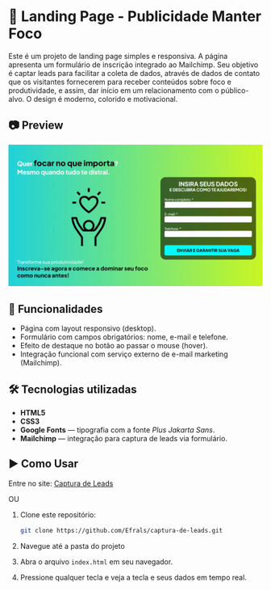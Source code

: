 # 🚀 Landing Page - Publicidade Manter Foco

Este é um projeto de landing page simples e responsiva. A página apresenta um formulário de inscrição integrado ao Mailchimp. Seu objetivo é captar leads para facilitar a coleta de dados, através de dados de contato que os visitantes fornecerem para receber conteúdos sobre foco e produtividade, e assim, dar início em um relacionamento com o público-alvo. O design é moderno, colorido e motivacional.

## 📷 Preview

<img src="assets/images/PreviewCapturaDeLeads.gif" alt="Preview Captura de Leads" width="800"/>

## 🚀 Funcionalidades

- Página com layout responsivo (desktop).
- Formulário com campos obrigatórios: nome, e-mail e telefone.
- Efeito de destaque no botão ao passar o mouse (hover).
- Integração funcional com serviço externo de e-mail marketing (Mailchimp).

## 🛠️ Tecnologias utilizadas

- **HTML5**
- **CSS3**
- **Google Fonts** — tipografia com a fonte _Plus Jakarta Sans_.
- **Mailchimp** — integração para captura de leads via formulário.

## ▶️ Como Usar

Entre no site: [Captura de Leads](https://captura-de-leads-efrals.netlify.app)

OU

1. Clone este repositório:

   ```bash
   git clone https://github.com/Efrals/captura-de-leads.git
   ```

2. Navegue até a pasta do projeto

3. Abra o arquivo `index.html` em seu navegador.

4. Pressione qualquer tecla e veja a tecla e seus dados em tempo real.
